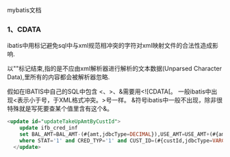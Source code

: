 mybatis文档



### 1、CDATA

ibatis中用<![CDATA[ ]]>标记避免sql中与xml规范相冲突的字符对xml映射文件的合法性造成影响.
<![CDATA[ ]]>以"<![CDATA["标记开始,以"]]>"标记结束,指的是不应由xml解析器进行解析的文本数据(Unparsed Character Data),<![CDATA[ ]]>里所有的内容都会被解析器忽略.



假如在IBATIS中自己的SQL中包含
<、>、&需要用<![CDATA[。
一般ibatis中出现<表示小于号，于XML格式冲突。>号一样。
&符号ibatis中一般不出现，除非很特殊就是写死要查某个值里含有这个&。

```sql
<update id="updateTakeUpAmtByCustId">
    update ifb_cred_inf
    set BAL_AMT=BAL_AMT-(#{amt,jdbcType=DECIMAL}),USE_AMT=USE_AMT+(#{amt,jdbcType=VARCHAR})
    where STAT='1' and CRED_TYP='1' and CUST_ID=(#{custId,jdbcType=VARCHAR}) and <![CDATA[ BAL_AMT>=#{amt,jdbcType=DECIMAL} ]]>
  </update>
```

